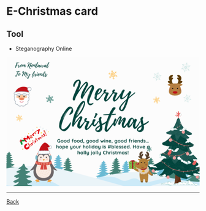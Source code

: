 # E-Christmas card
## Tool
- Steganography Online

![Merry Christmas](Image_GIT/EChristmasCardencode.png)

---

[Back](README.md)
